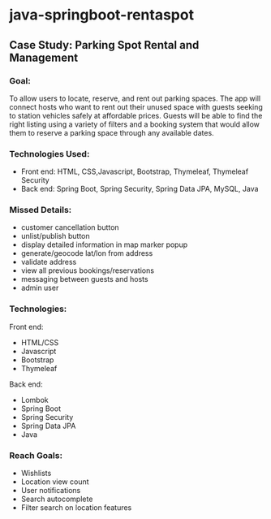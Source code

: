 # java-springboot-rentaspot

## Case Study: Parking Spot Rental and Management

### Goal:
To allow users to locate, reserve, and rent out parking spaces. The app will connect hosts who want to rent out their 
unused space with guests seeking to station vehicles safely at affordable prices. Guests will be able to find the right 
listing using a variety of filters and a booking system that would allow them to reserve a parking space through any available dates.

### Technologies Used:
- Front end: HTML, CSS,Javascript, Bootstrap, Thymeleaf, Thymeleaf Security
- Back end: Spring Boot, Spring Security,  Spring Data JPA, MySQL, Java

### Missed Details:
- customer cancellation button
- unlist/publish button
- display detailed information in map marker popup
- generate/geocode lat/lon from address 
- validate address
- view all previous bookings/reservations
- messaging between guests and hosts
- admin user

### Technologies:
Front end:
- HTML/CSS
- Javascript
- Bootstrap
- Thymeleaf

Back end:
- Lombok
- Spring Boot
- Spring Security
- Spring Data JPA
- Java

### Reach Goals:
- Wishlists
- Location view count
- User notifications
- Search autocomplete
- Filter search on location features